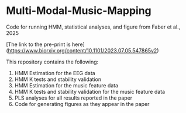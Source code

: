 # Multi-Modal-Music-Mapping
Code for running HMM, statistical analyses, and figure from Faber et al., 2025

[The link to the pre-print is here] (https://www.biorxiv.org/content/10.1101/2023.07.05.547865v2)

This repository contains the following:
1. HMM Estimation for the EEG data
2. HMM K tests and stability validation
3. HMM Estimation for the music feature data
4. HMM K tests and stability validation for the music feature data
5. PLS analyses for all results reported in the paper
6. Code for generating figures as they appear in the paper
